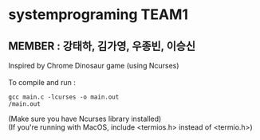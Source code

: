# systemprograming TEAM1

## MEMBER : 강태하, 김가영, 우종빈, 이승신

Inspired by Chrome Dinosaur game (using Ncurses) \
 \
To compile and run :

    gcc main.c -lcurses -o main.out
    /main.out

(Make sure you have Ncurses library installed) \
(If you're running with MacOS, include <termios.h> instead of <termio.h>)
